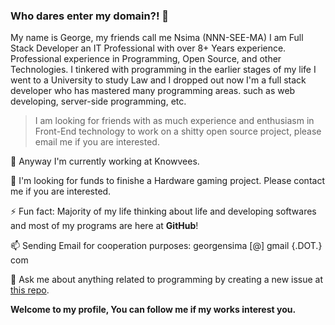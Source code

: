 ### Who dares enter my domain?! 👋

My name is George, my friends call me Nsima (NNN-SEE-MA) I am Full Stack Developer an IT Professional with over 8+ Years experience. Professional experience in Programming, Open Source, and other Technologies. I tinkered with programming in the earlier stages of my life I went to a University to study Law and I dropped out now I'm a full stack developer who has mastered many programming areas. such as web developing, server-side programming, etc.


> I am looking for friends with as much experience and enthusiasm in Front-End technology to work on a shitty open source  project, please email me if you are interested.

 🔭 Anyway I'm currently working at Knowvees.

 👯 I'm looking for funds to finishe a Hardware gaming project. Please contact me if you are interested.

 ⚡ Fun fact: Majority of my life thinking about life and developing softwares and most of my programs are here at **GitHub**!
  
 📫 Sending Email for cooperation purposes: georgensima [@] gmail {.DOT.} com
 
 💬 Ask me about anything related to programming by creating a new issue at [this repo](https://github.com/Nsima/Nsima/issues/new?assignees=&labels=question&template=custom.md&title=Question%3A+%5BYour-Title%5D).

**Welcome to my profile, You can follow me if my works interest you.**


<!--
You found a secret! Nsima/Nsima is a ✨special ✨ repository that you can use to add a README.md to your GitHub profile. Make sure it’s public and initialize it with a README to get started.

New Nsima/Nsima is now a special repository: its README.md will appear on your profile! Send feedback. 

**Nsima/Nsimax** is a ✨ _special_ ✨ repository because its `README.md` (this file) appears on your GitHub profile.
Here are some ideas to get you started:
- 🔭 I’m currently working on ...
- 🌱 I’m currently learning ...
- 👯 I’m looking to collaborate on ...
- 🤔 I’m looking for help with ...
- 💬 Ask me about ...
- 📫 How to reach me: ...
- 😄 Pronouns: ...
- ⚡ Fun fact: ...
-->